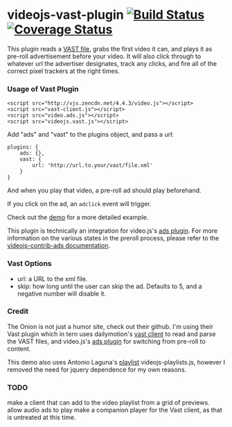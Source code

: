 videojs-vast-plugin [![Build Status](https://travis-ci.org/theonion/videojs-vast-plugin.png?branch=master)](https://travis-ci.org/theonion/videojs-vast-plugin) [![Coverage Status](https://img.shields.io/coveralls/theonion/videojs-vast-plugin.svg)](https://coveralls.io/r/theonion/videojs-vast-plugin)
===================
This plugin reads a [VAST file](https://www.iab.net/vast), grabs the first video it can, and plays it as pre-roll advertisement before your video. It will also click through to whatever url the advertiser designates, track any clicks, and fire all of the correct pixel trackers at the right times.

### Usage of Vast Plugin
```
<script src="http://vjs.zencdn.net/4.4.3/video.js"></script>
<script src="vast-client.js"></script>
<script src="video.ads.js"></script>
<script src="videojs.vast.js"></script>
```

Add "ads" and "vast" to the plugins object, and pass a url:

    plugins: {
        ads: {},
        vast: {
            url: 'http://url.to.your/vast/file.xml'
        }
    }

And when you play that video, a pre-roll ad should play beforehand.

If you click on the ad, an `adclick` event will trigger.

Check out the [demo](https://github.com/theonion/videojs-vast-plugin/blob/master/example.html) for a more detailed example.

This plugin is technically an integration for video.js's [ads plugin](https://github.com/videojs/videojs-contrib-ads). For more information on the various states in the preroll process, please refer to the  [videojs-contrib-ads documentation](https://github.com/videojs/videojs-contrib-ads#state-diagram).

### Vast Options
- url: a URL to the xml file.
- skip: how long until the user can skip the ad. Defaults to 5, and a negative number will disable it.

### Credit
The Onion is not just a humor site, check out their github.  I'm using their Vast plugin which in tern uses dailymotion's  [vast client](https://github.com/dailymotion/vast-client-js) to read and parse the VAST files, and video.js's [ads plugin](https://github.com/videojs/videojs-contrib-ads) for switching from pre-roll to content.

This demo also uses Antonio Laguna's [playlist](https://www.npmjs.com/package/videojs-playlist) videojs-playlists.js, however I removed the need for jquery dependence for my own reasons.

### TODO
make a client that can add to the video playlist from a grid of previews.
allow audio ads to play
make a companion player for the Vast client, as that is untreated at this time.
